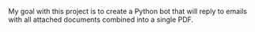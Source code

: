 My goal with this project is to create a Python bot that will reply to emails with all attached documents combined into a single PDF.
